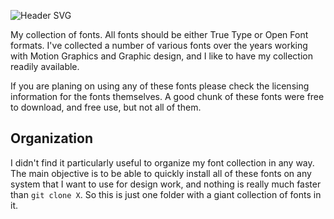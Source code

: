 ![Header SVG](https://makccr.github.io/images/github-header.svg)

My collection of fonts. All fonts should be either True Type or Open Font formats. I've collected a number of various fonts over the years working with Motion Graphics and Graphic design, and I like to have my collection readily available. 

If you are planing on using any of these fonts please check the licensing information for the fonts themselves. A good chunk of these fonts were free to download, and free use, but not all of them. 

## Organization
I didn't find it particularly useful to organize my font collection in any way. The main objective is to be able to quickly install all of these fonts on any system that I want to use for design work, and nothing is really much faster than ``git clone X``. So this is just one folder with a giant collection of fonts in it. 
